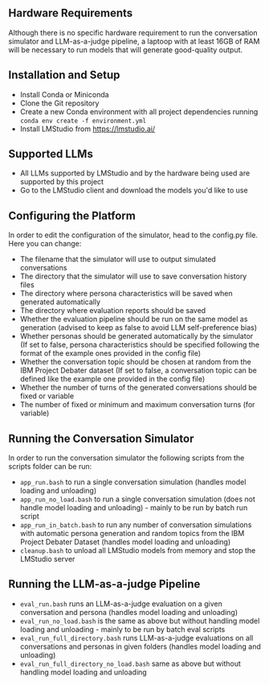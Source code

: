 ## Hardware Requirements
Although there is no specific hardware requirement to run the conversation simulator and LLM-as-a-judge pipeline, a laptoop with at least 16GB of RAM will be necessary to run models that will generate good-quality output.

## Installation and Setup
- Install Conda or Miniconda
- Clone the Git repository
- Create a new Conda environment with all project dependencies running `conda env create -f environment.yml`
- Install LMStudio from https://lmstudio.ai/

## Supported LLMs
- All LLMs supported by LMStudio and by the hardware being used are supported by this project
- Go to the LMStudio client and download the models you'd like to use

## Configuring the Platform
In order to edit the configuration of the simulator, head to the config.py file. Here you can change:
  - The filename that the simulator will use to output simulated conversations
  - The directory that the simulator will use to save conversation history files
  - The directory where persona characteristics will be saved when generated automatically
  - The directory where evaluation reports should be saved
  - Whether the evaluation pipeline should be run on the same model as generation (advised to keep as false to avoid LLM self-preference bias)
  - Whether personas should be generated automatically by the simulator (If set to false, persona characteristics should be specified following the format of the example ones provided in the config file)
  - Whether the conversation topic should be chosen at random from the IBM Project Debater dataset (If set to false, a conversation topic can be defined like the example one provided in the config file)
  - Whether the number of turns of the generated conversations should be fixed or variable
  - The number of fixed or minimum and maximum conversation turns (for variable)

## Running the Conversation Simulator
In order to run the conversation simulator the following scripts from the scripts folder can be run:
- `app_run.bash` to run a single conversation simulation (handles model loading and unloading)
- `app_run_no_load.bash` to run a single conversation simulation (does not handle model loading and unloading) - mainly to be run by batch run script
- `app_run_in_batch.bash` to run any number of conversation simulations with automatic persona generation and random topics from the IBM Project Debater Dataset (handles model loading and unloading)
- `cleanup.bash` to unload all LMStudio models from memory and stop the LMStudio server

## Running the LLM-as-a-judge Pipeline
- `eval_run.bash` runs an LLM-as-a-judge evaluation on a given conversation and persona (handles model loading and unloading)
- `eval_run_no_load.bash` is the same as above but without handling model loading and unloading - mainly to be run by batch eval scripts
- `eval_run_full_directory.bash` runs LLM-as-a-judge evaluations on all conversations and personas in given folders (handles model loading and unloading)
- `eval_run_full_directory_no_load.bash` same as above but without handling model loading and unloading
